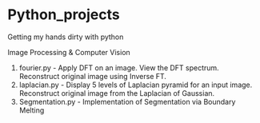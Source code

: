 # Python_projects
Getting my hands dirty with python

Image Processing & Computer Vision
1. fourier.py - Apply DFT on an image. View the DFT spectrum. Reconstruct original image using Inverse FT.
2. laplacian.py - Display 5 levels of Laplacian pyramid for an input image. Reconstruct original image from the Laplacian of Gaussian.
3. Segmentation.py - Implementation of Segmentation via Boundary Melting
